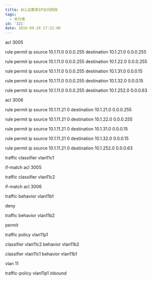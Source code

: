 ```yaml
---
title: ACL设置单IP访问网段
tags:
  - 未分类
id: '321'
date: 2016-09-28 17:31:00
---
```


acl 3005

rule permit ip source 10.1.11.0 0.0.0.255 destination 10.1.21.0 0.0.0.255

rule permit ip source 10.1.11.0 0.0.0.255 destination 10.1.22.0 0.0.0.255

rule permit ip source 10.1.11.0 0.0.0.255 destination 10.1.31.0 0.0.0.15

rule permit ip source 10.1.11.0 0.0.0.255 destination 10.1.32.0 0.0.0.15

rule permit ip source 10.1.11.0 0.0.0.255 destination 10.1.252.0 0.0.0.63

  

  

acl 3006

rule permit ip source 10.1.11.21 0 destination 10.1.21.0 0.0.0.255

rule permit ip source 10.1.11.21 0 destination 10.1.22.0 0.0.0.255

rule permit ip source 10.1.11.21 0 destination 10.1.31.0 0.0.0.15

rule permit ip source 10.1.11.21 0 destination 10.1.32.0 0.0.0.15

rule permit ip source 10.1.11.21 0 destination 10.1.252.0 0.0.0.63

  

  

traffic classifier vlan11c1 

if-match acl 3005

  

traffic classifier vlan11c2 

if-match acl 3006

  

  

  

traffic behavior vlan11b1

deny

  

traffic behavior vlan11b2

permit

  

  

  

traffic policy vlan11p1

classifier vlan11c2 behavior vlan11b2

classifier vlan11c1 behavior vlan11b1

  

vlan 11

traffic-policy vlan11p1 inbound